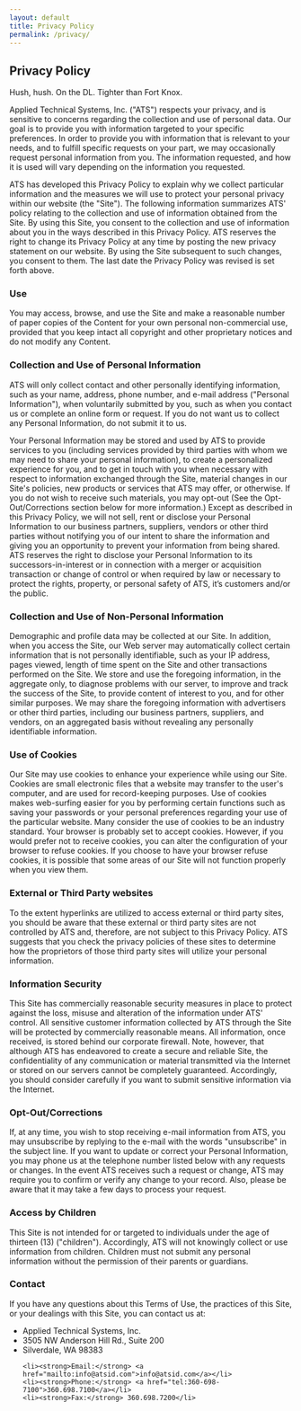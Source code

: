 ```yaml
---
layout: default
title: Privacy Policy
permalink: /privacy/
---
```

<article class="hero hero__content--short">
    <div class="hero__content hero__content--short">
        <h2 class="hero__title">Privacy Policy</h2>
        <p class="hero__summary">Hush, hush. On the DL. Tighter than Fort Knox.</p>
    </div>
</article>

<section>
<article class="container terms">
<p>Applied Technical Systems, Inc. ("ATS") respects your privacy, and is sensitive to concerns regarding the collection and use of personal data. Our goal is to provide you with information targeted to your specific preferences. In order to provide you with information that is relevant to your needs, and to fulfill specific requests on your part, we may occasionally request personal information from you. The information requested, and how it is used will vary depending on the information you requested.</p>

<p>ATS has developed this Privacy Policy to explain why we collect particular information and the measures we will use to protect your personal privacy within our website (the "Site"). The following information summarizes ATS' policy relating to the collection and use of information obtained from the Site. By using this Site, you consent to the collection and use of information about you in the ways described in this Privacy Policy. ATS reserves the right to change its Privacy Policy at any time by posting the new privacy statement on our website. By using the Site subsequent to such changes, you consent to them. The last date the Privacy Policy was revised is set forth above.</p>

<h3>Use</h3>

<p>You may access, browse, and use the Site and make a reasonable number of paper copies of the Content for your own personal non-commercial use, provided that you keep intact all copyright and other proprietary notices and do not modify any Content.</p>

<h3>Collection and Use of Personal Information</h3>

<p>ATS will only collect contact and other personally identifying information, such as your name, address, phone number, and e-mail address ("Personal Information"), when voluntarily submitted by you, such as when you contact us or complete an online form or request. If you do not want us to collect any Personal Information, do not submit it to us.</p>

<p>Your Personal Information may be stored and used by ATS to provide services to you (including services provided by third parties with whom we may need to share your personal information), to create a personalized experience for you, and to get in touch with you when necessary with respect to information exchanged through the Site, material changes in our Site's policies, new products or services that ATS may offer, or otherwise. If you do not wish to receive such materials, you may opt-out (See the Opt-Out/Corrections section below for more information.) Except as described in this Privacy Policy, we will not sell, rent or disclose your Personal Information to our business partners, suppliers, vendors or other third parties without notifying you of our intent to share the information and giving you an opportunity to prevent your information from being shared. ATS reserves the right to disclose your Personal Information to its successors-in-interest or in connection with a merger or acquisition transaction or change of control or when required by law or necessary to protect the rights, property, or personal safety of ATS, it’s customers and/or the public.</p>

<h3>Collection and Use of Non-Personal Information</h3>

<p>Demographic and profile data may be collected at our Site. In addition, when you access the Site, our Web server may automatically collect certain information that is not personally identifiable, such as your IP address, pages viewed, length of time spent on the Site and other transactions performed on the Site. We store and use the foregoing information, in the aggregate only, to diagnose problems with our server, to improve and track the success of the Site, to provide content of interest to you, and for other similar purposes. We may share the foregoing information with advertisers or other third parties, including our business partners, suppliers, and vendors, on an aggregated basis without revealing any personally identifiable information.</p>

<h3>Use of Cookies</h3>

<p>Our Site may use cookies to enhance your experience while using our Site. Cookies are small electronic files that a website may transfer to the user's computer, and are used for record-keeping purposes. Use of cookies makes web-surfing easier for you by performing certain functions such as saving your passwords or your personal preferences regarding your use of the particular website. Many consider the use of cookies to be an industry standard.
Your browser is probably set to accept cookies. However, if you would prefer not to receive cookies, you can alter the configuration of your browser to refuse cookies. If you choose to have your browser refuse cookies, it is possible that some areas of our Site will not function properly when you view them.</p>

<h3>External or Third Party websites</h3>

<p>To the extent hyperlinks are utilized to access external or third party sites, you should be aware that these external or third party sites are not controlled by ATS and, therefore, are not subject to this Privacy Policy. ATS suggests that you check the privacy policies of these sites to determine how the proprietors of those third party sites will utilize your personal information.</p>

<h3>Information Security</h3>

<p>This Site has commercially reasonable security measures in place to protect against the loss, misuse and alteration of the information under ATS' control. All sensitive customer information collected by ATS through the Site will be protected by commercially reasonable means. All information, once received, is stored behind our corporate firewall. Note, however, that although ATS has endeavored to create a secure and reliable Site, the confidentiality of any communication or material transmitted via the Internet or stored on our servers cannot be completely guaranteed. Accordingly, you should consider carefully if you want to submit sensitive information via the Internet.</p>

<h3>Opt-Out/Corrections</h3>

<p>If, at any time, you wish to stop receiving e-mail information from ATS, you may unsubscribe by replying to the e-mail with the words "unsubscribe" in the subject line. If you want to update or correct your Personal Information, you may phone us at the telephone number listed below with any requests or changes. In the event ATS receives such a request or change, ATS may require you to confirm or verify any change to your record. Also, please be aware that it may take a few days to process your request.</p>

<h3>Access by Children</h3>

<p>This Site is not intended for or targeted to individuals under the age of thirteen (13) ("children"). Accordingly, ATS will not knowingly collect or use information from children. Children must not submit any personal information without the permission of their parents or guardians.</p>

<h3>Contact</h3>

<p>If you have any questions about this Terms of Use, the practices of this Site, or your dealings with this Site, you can contact us at:</p>

<ul>
    <li>Applied Technical Systems, Inc.</li>
    <li>3505 NW Anderson Hill Rd., Suite 200</li>
    <li>Silverdale, WA 98383</li>

    <li><strong>Email:</strong> <a href="mailto:info@atsid.com">info@atsid.com</a></li>
    <li><strong>Phone:</strong> <a href="tel:360-698-7100">360.698.7100</a></li>
    <li><strong>Fax:</strong> 360.698.7200</li>
</ul>


</article>
</section>

